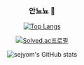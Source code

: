 <div align=center>

### 안뇨뇨 👋

  
<!--
**sejyom/sejyom** is a ✨ _special_ ✨ repository because its `README.md` (this file) appears on your GitHub profile.

Here are some ideas to get you started:

- 🔭 I’m currently working on ...
- 🌱 I’m currently learning ...
- 👯 I’m looking to collaborate on ...
- 🤔 I’m looking for help with ...
- 💬 Ask me about ...
- 📫 How to reach me: ...
- 😄 Pronouns: ...
- ⚡ Fun fact: ...

-->

[![Top Langs](https://github-readme-stats.vercel.app/api/top-langs/?username=sejyom&layout=compact)](https://github.com/sejyom/github-readme-stats)
  
[![Solved.ac프로필](http://mazassumnida.wtf/api/v2/generate_badge?boj=akxxkd)](https://solved.ac/akxxkd)
  
![sejyom's GitHub stats](https://github-readme-stats.vercel.app/api?username=sejyom&show_icons=true&theme=bear)

  </div>
